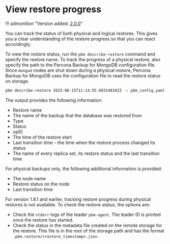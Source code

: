# View restore progress

!!! admonition "Version added: [2.0.0](../release-notes/2.0.0.md)"

You can track the status of both physical and logical restores. This gives you a clear understanding of the restore progress so that you can react accordingly. 

To view the restore status, run the `pbm describe-restore` command and specify the restore name. To track the progress of a physical restore, also specify the path to the Percona Backup for MongoDB configuration file. Since `mongod` nodes are shut down during a physical restore, Percona Backup for MongoDB uses the configuration file to read the restore status on storage.

```sh
pbm describe-restore 2022-08-15T11:14:55.683148162Z -c pbm_config.yaml
```

The output provides the following information:

-  Restore name
-  The name of the backup that the database was restored from
-  Type
-  Status
-  opID
-  The time of the restore start
-  Last transition time – the time when the restore process changed its status
-  The name of every replica set, its restore status and the last transition time 

For physical backups only, the following additional information is provided:

- The node name
- Restore status on the node
- Last transition time

For version 1.8.1 and earlier, tracking restore progress during physical restores is not available. To check the restore status, the options are:

- Check the `stderr` logs of the leader `pbm-agent`. The leader ID is printed once the restore has started.
- Check the status in the metadata file created on the remote storage for the restore. This file is in the root of the storage path and has the format `.pbm.restore/<restore_timestamp>.json`.